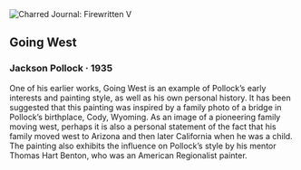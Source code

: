 <div class="artwork-of-the-day">
  <div class="container">
    <div class="img-wrapper">
      <img
        src="https://uploads6.wikiart.org/images/jackson-pollock/going-west.jpg!Large.jpg"
        alt="Charred Journal: Firewritten V" />
    </div>
    <div class="artwork-detail">
      <div class="artwork-origin"> 
        <h2 class="artwork-name">Going West</h2>
        <h3 class="artist">
          Jackson Pollock
                    ·  1935
        </h3>
      </div>
      <p class="description">
        <span class="artwork-description-text ng-binding" ng-bind-html="viewModel.ArtworkOfTheDay.Description | unsafe">One of his earlier works, Going West is an example of Pollock’s early interests and painting style, as well as his own personal history. It has been suggested that this painting was inspired by a family photo of a bridge in Pollock’s birthplace, Cody, Wyoming. As an image of a pioneering family moving west, perhaps it is also a personal statement of the fact that his family moved west to Arizona and then later California when he was a child. The painting also exhibits the influence on Pollock’s style by his mentor Thomas Hart Benton, who was an American Regionalist painter.</span>
                        <div class="text-shadow-container" ng-show="showShadow" style=""></div>
      </p>
    </div>
  </div>

</div>
